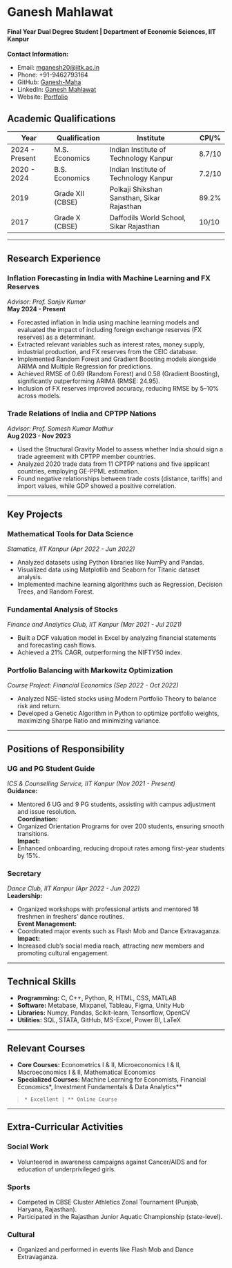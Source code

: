 # Ganesh Mahlawat

#### Final Year Dual Degree Student | Department of Economic Sciences, IIT Kanpur

**Contact Information:**  
- Email: [mganesh20@iitk.ac.in](mailto:mganesh20@iitk.ac.in)  
- Phone: +91-9462793164  
- GitHub: [Ganesh-Maha](https://github.com/Ganesh-Maha)  
- LinkedIn: [Ganesh Mahlawat](https://www.linkedin.com/in/ganesh-mahlawat-4a6682179/)  
- Website: [Portfolio](https://sites.google.com/view/mganesh20/welcome)  

## Academic Qualifications

| Year          | Qualification          | Institute                          | CPI/%    |
|---------------|------------------------|------------------------------------|----------|
| 2024 - Present| M.S. Economics         | Indian Institute of Technology Kanpur | 8.7/10   |
| 2020 - 2024   | B.S. Economics         | Indian Institute of Technology Kanpur | 7.2/10   |
| 2019          | Grade XII (CBSE)       | Polkaji Shikshan Sansthan, Sikar Rajasthan | 89.2% |
| 2017          | Grade X (CBSE)         | Daffodils World School, Sikar Rajasthan | 10/10   |

---

## Research Experience

### **Inflation Forecasting in India with Machine Learning and FX Reserves**  
*Advisor: Prof. Sanjiv Kumar*  
**May 2024 - Present**  
- Forecasted inflation in India using machine learning models and evaluated the impact of including foreign exchange reserves (FX reserves) as a determinant.  
- Extracted relevant variables such as interest rates, money supply, industrial production, and FX reserves from the CEIC database.  
- Implemented Random Forest and Gradient Boosting models alongside ARIMA and Multiple Regression for predictions.  
- Achieved RMSE of 0.69 (Random Forest) and 0.58 (Gradient Boosting), significantly outperforming ARIMA (RMSE: 24.95).  
- Inclusion of FX reserves improved accuracy, reducing RMSE by 5–10% across models.

### **Trade Relations of India and CPTPP Nations**  
*Advisor: Prof. Somesh Kumar Mathur*  
**Aug 2023 - Nov 2023**  
- Used the Structural Gravity Model to assess whether India should sign a trade agreement with CPTPP member countries.  
- Analyzed 2020 trade data from 11 CPTPP nations and five applicant countries, employing GE-PPML estimation.  
- Found negative relationships between trade costs (distance, tariffs) and import values, while GDP showed a positive correlation.  

---

## Key Projects

### **Mathematical Tools for Data Science**  
*Stamatics, IIT Kanpur (Apr 2022 - Jun 2022)*  
- Analyzed datasets using Python libraries like NumPy and Pandas.  
- Visualized data using Matplotlib and Seaborn for Titanic dataset analysis.  
- Implemented machine learning algorithms such as Regression, Decision Trees, and Random Forest.

### **Fundamental Analysis of Stocks**  
*Finance and Analytics Club, IIT Kanpur (Mar 2021 - Jul 2021)*  
- Built a DCF valuation model in Excel by analyzing financial statements and forecasting cash flows.  
- Achieved a 21% CAGR, outperforming the NIFTY50 index.  

### **Portfolio Balancing with Markowitz Optimization**  
*Course Project: Financial Economics (Sep 2022 - Oct 2022)*  
- Analyzed NSE-listed stocks using Modern Portfolio Theory to balance risk and return.  
- Developed a Genetic Algorithm in Python to optimize portfolio weights, maximizing Sharpe Ratio and minimizing variance.

---

## Positions of Responsibility

### **UG and PG Student Guide**  
*ICS & Counselling Service, IIT Kanpur (Nov 2021 - Present)*  
**Guidance:**  
- Mentored 6 UG and 9 PG students, assisting with campus adjustment and issue resolution.  
**Coordination:**  
- Organized Orientation Programs for over 200 students, ensuring smooth transitions.  
**Impact:**  
- Enhanced onboarding, reducing dropout rates among first-year students by 15%.

### **Secretary**  
*Dance Club, IIT Kanpur (Apr 2022 - Jun 2022)*  
**Leadership:**  
- Organized workshops with professional artists and mentored 18 freshmen in freshers’ dance routines.  
**Event Management:**  
- Coordinated major events such as Flash Mob and Dance Extravaganza.  
**Impact:**  
- Increased club’s social media reach, attracting new members and promoting cultural engagement.

---

## Technical Skills

- **Programming:** C, C++, Python, R, HTML, CSS, MATLAB  
- **Software:** Metabase, Mixpanel, Tableau, Figma, Unity Hub  
- **Libraries:** Numpy, Pandas, Scikit-learn, Tensorflow, OpenCV  
- **Utilities:** SQL, STATA, GitHub, MS-Excel, Power BI, LaTeX

---

## Relevant Courses

- **Core Courses:** Econometrics I & II, Microeconomics I & II, Macroeconomics I & II, Mathematical Economics  
- **Specialized Courses:** Machine Learning for Economists, Financial Economics*, Investment Fundamentals & Data Analytics**  

> `* Excellent | ** Online Course`

---

## Extra-Curricular Activities

### **Social Work**  
- Volunteered in awareness campaigns against Cancer/AIDS and for education of underprivileged girls.

### **Sports**  
- Competed in CBSE Cluster Athletics Zonal Tournament (Punjab, Haryana, Rajasthan).  
- Participated in the Rajasthan Junior Aquatic Championship (state-level).

### **Cultural**  
- Organized and performed in events like Flash Mob and Dance Extravaganza.

